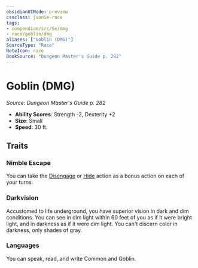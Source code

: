 ```yaml
---
obsidianUIMode: preview
cssclass: json5e-race
tags:
- compendium/src/5e/dmg
- race/goblin/dmg
aliases: ["Goblin (DMG)"]
SourceType: "Race"
NoteIcon: race
BookSource: "Dungeon Master's Guide p. 282"
---
```

# Goblin (DMG)
*Source: Dungeon Master's Guide p. 282*  

- **Ability Scores**: Strength -2, Dexterity +2
- **Size**: Small
- **Speed**: 30 ft.

## Traits

### Nimble Escape

You can take the [Disengage](/2-Mechanics/CLI/rules/actions.md#Disengage) or [Hide](/2-Mechanics/CLI/rules/actions.md#Hide) action as a bonus action on each of your turns.

### Darkvision

Accustomed to life underground, you have superior vision in dark and dim conditions. You can see in dim light within 60 feet of you as if it were bright light, and in darkness as if it were dim light. You can't discern color in darkness, only shades of gray.

### Languages

You can speak, read, and write Common and Goblin.